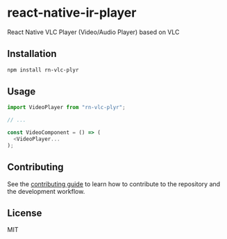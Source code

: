 # react-native-ir-player

React Native VLC Player (Video/Audio Player) based on VLC

## Installation

```sh
npm install rn-vlc-plyr
```

## Usage

```js
import VideoPlayer from "rn-vlc-plyr";

// ...

const VideoComponent = () => (
  <VideoPlayer...
);
```

## Contributing

See the [contributing guide](CONTRIBUTING.md) to learn how to contribute to the repository and the development workflow.

## License

MIT
